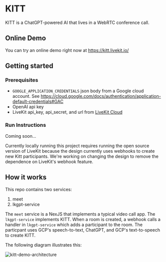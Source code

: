 # KITT

KITT is a ChatGPT-powered AI that lives in a WebRTC conference call. 

## Online Demo

You can try an online demo right now at <https://kitt.livekit.io/>

## Getting started

### Prerequisites

- `GOOGLE_APPLICATION_CREDENTIALS` json body from a Google cloud account. See <https://cloud.google.com/docs/authentication/application-default-credentials#GAC>
- OpenAI api key
- LiveKit api_key, api_secret, and url from [LiveKit Cloud](https://cloud.livekit.io)

### Run Instructions

Coming soon...

Currently locally running this project requires running the open source version of LiveKit because the design currently uses webhooks to create new Kitt participants. We're working on changing the design to remove the dependence on LiveKit's webhook feature.

## How it works

This repo contains two services:
1. meet
2. lkgpt-service

The `meet` service is a NexJS that implements a typical video call app. The `lkgpt-service` implements KITT. When a room is created, a webhook calls a handler in `lkgpt-service` which adds a participant to the room. The particpant uses GCP's speech-to-text, ChatGPT, and GCP's text-to-speech to create KITT.

The following diagram illustrates this:

![kitt-demo-architecture](https://user-images.githubusercontent.com/8453967/231060467-a2984951-71d9-45f4-ad5d-9eb35be229de.svg)



